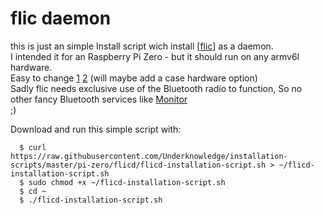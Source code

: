 # flic daemon
this is just an simple Install script wich install [[flic](https://github.com/50ButtonsEach/fliclib-linux-hci)] as a daemon.<br>
I intended it for an Raspberry Pi Zero - but it should run on any armv6l hardware.<br>
Easy to change [1](https://github.com/Underknowledge/installation-scripts/blob/master/pi-zero/flicd/flicd-installation-script.sh#L20) [2](https://github.com/50ButtonsEach/fliclib-linux-hci/tree/master/bin) (will maybe add a case hardware option) <br>
Sadly flic needs exclusive use of the Bluetooth radio to function, So no other fancy Bluetooth services like [Monitor](https://github.com/andrewjfreyer/monitor) <br>
;) 


Download and run this simple script with:
``` 
  $ curl https://raw.githubusercontent.com/Underknowledge/installation-scripts/master/pi-zero/flicd/flicd-installation-script.sh > ~/flicd-installation-script.sh
  $ sudo chmod +x ~/flicd-installation-script.sh
  $ cd ~
  $ ./flicd-installation-script.sh
``` 


